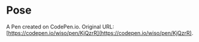 # Pose

A Pen created on CodePen.io. Original URL: [https://codepen.io/wiso/pen/KjQzrR](https://codepen.io/wiso/pen/KjQzrR).

